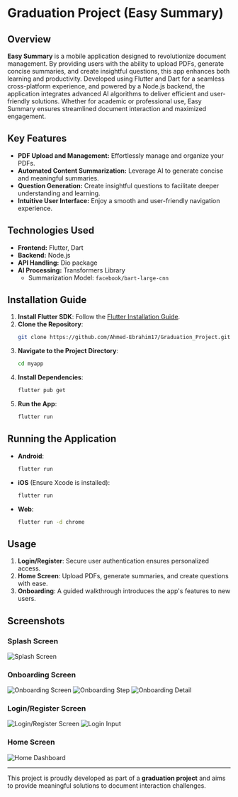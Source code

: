 # Graduation Project (Easy Summary)

## Overview

**Easy Summary** is a mobile application designed to revolutionize document management. By providing users with the ability to upload PDFs, generate concise summaries, and create insightful questions, this app enhances both learning and productivity. Developed using Flutter and Dart for a seamless cross-platform experience, and powered by a Node.js backend, the application integrates advanced AI algorithms to deliver efficient and user-friendly solutions. Whether for academic or professional use, Easy Summary ensures streamlined document interaction and maximized engagement.

## Key Features

- **PDF Upload and Management:** Effortlessly manage and organize your PDFs.
- **Automated Content Summarization:** Leverage AI to generate concise and meaningful summaries.
- **Question Generation:** Create insightful questions to facilitate deeper understanding and learning.
- **Intuitive User Interface:** Enjoy a smooth and user-friendly navigation experience.

## Technologies Used

- **Frontend:** Flutter, Dart  
- **Backend:** Node.js  
- **API Handling:** Dio package  
- **AI Processing:** Transformers Library
  - Summarization Model: `facebook/bart-large-cnn`

## Installation Guide

1. **Install Flutter SDK**: Follow the [Flutter Installation Guide](https://flutter.dev/docs/get-started/install).
2. **Clone the Repository**:
   ```bash
   git clone https://github.com/Ahmed-Ebrahim17/Graduation_Project.git
   ```
3. **Navigate to the Project Directory**:
   ```bash
   cd myapp
   ```
4. **Install Dependencies**:
   ```bash
   flutter pub get
   ```
5. **Run the App**:
   ```bash
   flutter run
   ```

## Running the Application

- **Android**: 
   ```bash
   flutter run
   ```
- **iOS** (Ensure Xcode is installed):
   ```bash
   flutter run
   ```
- **Web**:
   ```bash
   flutter run -d chrome
   ```

## Usage

1. **Login/Register**: Secure user authentication ensures personalized access.
2. **Home Screen**: Upload PDFs, generate summaries, and create questions with ease.
3. **Onboarding**: A guided walkthrough introduces the app's features to new users.

## Screenshots

### Splash Screen  
![Splash Screen](https://github.com/user-attachments/assets/a93c1843-33e5-41e3-8401-ab6dc6a613eb)

### Onboarding Screen  
![Onboarding Screen](https://github.com/user-attachments/assets/f999e9b3-55cc-4752-8c9a-566bfd1c1815)
![Onboarding Step](https://github.com/user-attachments/assets/9f3fbc28-6abd-421d-8854-72cca44b7e5b)
![Onboarding Detail](https://github.com/user-attachments/assets/69082b2c-d72c-41eb-95a9-679a141f80e9)

### Login/Register Screen  
![Login/Register Screen](https://github.com/user-attachments/assets/50b796bb-7130-4911-9801-8089449e8bda)
![Login Input](https://github.com/user-attachments/assets/1b3735a2-e3e1-4757-a6f9-c3a1e920fbf5)

### Home Screen  
![Home Dashboard](https://github.com/user-attachments/assets/b196ccba-caa6-46ec-873a-afe72e2da19e)

---
This project is proudly developed as part of a **graduation project** and aims to provide meaningful solutions to document interaction challenges.
